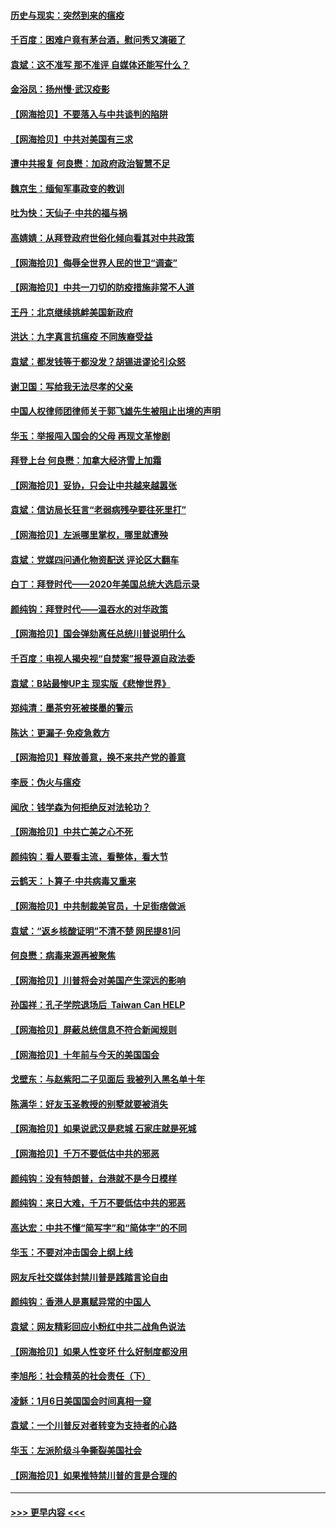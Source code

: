 #### [历史与现实：突然到来的瘟疫](../pages/nsc993/n12738507.md?t=02081201) 
#### [千百度：困难户竟有茅台酒，慰问秀又演砸了](../pages/nsc993/n12738362.md?t=02081201) 
#### [袁斌：这不准写 那不准评 自媒体还能写什么？](../pages/nsc993/n12737833.md?t=02081201) 
#### [金浴凤：扬州慢‧武汉疫影](../pages/nsc993/n12737248.md?t=02081201) 
#### [【网海拾贝】不要落入与中共谈判的陷阱](../pages/nsc993/n12735229.md?t=02081201) 
#### [【网海拾贝】中共对美国有三求](../pages/nsc993/n12735197.md?t=02081201) 
#### [遭中共报复 何良懋：加政府政治智慧不足](../pages/nsc993/n12734323.md?t=02081201) 
#### [魏京生：缅甸军事政变的教训](../pages/nsc993/n12732470.md?t=02081201) 
#### [吐为快：天仙子·中共的福与祸](../pages/nsc993/n12732165.md?t=02081201) 
#### [高婧婧：从拜登政府世俗化倾向看其对中共政策](../pages/nsc993/n12730028.md?t=02081201) 
#### [【网海拾贝】侮辱全世界人民的世卫“调查”](../pages/nsc993/n12727884.md?t=02081201) 
#### [【网海拾贝】中共一刀切的防疫措施非常不人道](../pages/nsc993/n12724879.md?t=02081201) 
#### [王丹：北京继续挑衅美国新政府](../pages/nsc993/n12722456.md?t=02081201) 
#### [洪达：九字真言抗瘟疫 不同族裔受益](../pages/nsc993/n12722448.md?t=02081201) 
#### [袁斌：都发钱等于都没发？胡锡进谬论引众怒](../pages/nsc993/n12722393.md?t=02081201) 
#### [谢卫国：写给我无法尽孝的父亲](../pages/nsc993/n12720325.md?t=02081201) 
#### [中国人权律师团律师关于郭飞雄先生被阻止出境的声明](../pages/nsc993/n12720203.md?t=02081201) 
#### [华玉：举报闯入国会的父母 再现文革惨剧](../pages/nsc993/n12719070.md?t=02081201) 
#### [拜登上台 何良懋：加拿大经济雪上加霜](../pages/nsc993/n12718943.md?t=02081201) 
#### [【网海拾贝】妥协，只会让中共越来越嚣张](../pages/nsc993/n12717392.md?t=02081201) 
#### [袁斌：信访局长狂言“老弱病残孕要往死里打”](../pages/nsc993/n12717343.md?t=02081201) 
#### [【网海拾贝】左派哪里掌权，哪里就遭殃](../pages/nsc993/n12715009.md?t=02081201) 
#### [袁斌：党媒四问通化物资配送 评论区大翻车](../pages/nsc993/n12714950.md?t=02081201) 
#### [白丁：拜登时代——2020年美国总统大选启示录](../pages/nsc993/n12714920.md?t=02081201) 
#### [颜纯钩：拜登时代——温吞水的对华政策](../pages/nsc993/n12713245.md?t=02081201) 
#### [【网海拾贝】国会弹劾离任总统川普说明什么](../pages/nsc993/n12712816.md?t=02081201) 
#### [千百度：电视人揭央视“自焚案”报导源自政法委](../pages/nsc993/n12709760.md?t=02081201) 
#### [袁斌：B站最惨UP主 现实版《悲惨世界》](../pages/nsc993/n12709686.md?t=02081201) 
#### [郑纯清：墨茶穷死被搽墨的警示](../pages/nsc993/n12709262.md?t=02081201) 
#### [陈达：更漏子·免疫急救方](../pages/nsc993/n12709244.md?t=02081201) 
#### [【网海拾贝】释放善意，换不来共产党的善意](../pages/nsc993/n12708361.md?t=02081201) 
#### [李辰：伪火与瘟疫](../pages/nsc993/n12707981.md?t=02081201) 
#### [闻欣：钱学森为何拒绝反对法轮功？](../pages/nsc993/n12707407.md?t=02081201) 
#### [【网海拾贝】中共亡美之心不死](../pages/nsc993/n12707621.md?t=02081201) 
#### [颜纯钩：看人要看主流，看整体，看大节](../pages/nsc993/n12707536.md?t=02081201) 
#### [云鹤天：卜算子‧中共病毒又重来](../pages/nsc993/n12707408.md?t=02081201) 
#### [【网海拾贝】中共制裁美官员，十足街痞做派](../pages/nsc993/n12705115.md?t=02081201) 
#### [袁斌：“返乡核酸证明”不清不楚 网民提81问](../pages/nsc993/n12704982.md?t=02081201) 
#### [何良懋：病毒来源再被聚焦](../pages/nsc993/n12704944.md?t=02081201) 
#### [【网海拾贝】川普将会对美国产生深远的影响](../pages/nsc993/n12703045.md?t=02081201) 
#### [孙国祥：孔子学院退场后  Taiwan Can HELP](../pages/nsc993/n12702430.md?t=02081201) 
#### [【网海拾贝】屏蔽总统信息不符合新闻规则](../pages/nsc993/n12699998.md?t=02081201) 
#### [【网海拾贝】十年前与今天的美国国会](../pages/nsc993/n12696993.md?t=02081201) 
#### [戈壁东：与赵紫阳二子见面后 我被列入黑名单十年](../pages/nsc993/n12696215.md?t=02081201) 
#### [陈满华：好友玉圣教授的别墅就要被消失](../pages/nsc993/n12695411.md?t=02081201) 
#### [【网海拾贝】如果说武汉是悲城 石家庄就是死城](../pages/nsc993/n12694589.md?t=02081201) 
#### [【网海拾贝】千万不要低估中共的邪恶](../pages/nsc993/n12692771.md?t=02081201) 
#### [颜纯钩：没有特朗普，台港就不是今日模样](../pages/nsc993/n12692678.md?t=02081201) 
#### [颜纯钩：来日大难，千万不要低估中共的邪恶](../pages/nsc993/n12692080.md?t=02081201) 
#### [高达宏：中共不懂“简写字”和“简体字”的不同](../pages/nsc993/n12692068.md?t=02081201) 
#### [华玉：不要对冲击国会上纲上线](../pages/nsc993/n12689948.md?t=02081201) 
#### [网友斥社交媒体封禁川普是践踏言论自由](../pages/nsc993/n12687482.md?t=02081201) 
#### [颜纯钩：香港人是禀赋异常的中国人](../pages/nsc993/n12685142.md?t=02081201) 
#### [袁斌：网友精彩回应小粉红中共二战角色说法](../pages/nsc993/n12684994.md?t=02081201) 
#### [【网海拾贝】如果人性变坏 什么好制度都没用](../pages/nsc993/n12683000.md?t=02081201) 
#### [李旭彤：社会精英的社会责任（下）](../pages/nsc993/n12680604.md?t=02081201) 
#### [凌稣：1月6日美国国会时间真相一窥](../pages/nsc993/n12682780.md?t=02081201) 
#### [袁斌：一个川普反对者转变为支持者的心路](../pages/nsc993/n12682700.md?t=02081201) 
#### [华玉：左派阶级斗争撕裂美国社会](../pages/nsc993/n12681226.md?t=02081201) 
#### [【网海拾贝】如果推特禁川普的言是合理的](../pages/nsc993/n12681232.md?t=02081201) 

----
#### [ >>> 更早内容 <<< ](../indexes/nsc993-earlier.md)
